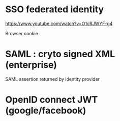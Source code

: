 
# SSO federated identity

https://www.youtube.com/watch?v=O1cRJWYF-g4

Browser cookie

# SAML : cryto signed XML (enterprise)

SAML assertion returned by identity provider

# OpenID connect JWT (google/facebook)

